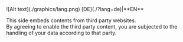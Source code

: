 <span id="langChange">
![Alt text](./graphics/lang.png) [DE](./?lang=de)|**EN**
</span>

This side embeds contents from third party websites.  
By agreeing to enable the third party content, you are subjected to the handling of your data according to that party.
<span class="md-policiesSoundcloud"></span>
<span class="md-policiesVimeo"></span>
<span class="md-policiesYoutube"></span>
